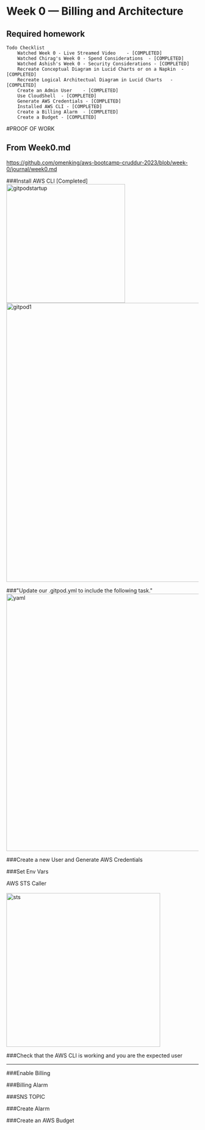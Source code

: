 # Week 0 — Billing and Architecture

## Required homework
```
Todo Checklist
	Watched Week 0 - Live Streamed Video	- [COMPLETED]
	Watched Chirag's Week 0 - Spend Considerations	- [COMPLETED]
	Watched Ashish's Week 0 - Security Considerations - [COMPLETED]
	Recreate Conceptual Diagram in Lucid Charts or on a Napkin	- [COMPLETED]
	Recreate Logical Architectual Diagram in Lucid Charts	- [COMPLETED]
	Create an Admin User	- [COMPLETED]
	Use CloudShell	- [COMPLETED]
	Generate AWS Credentials - [COMPLETED] 
	Installed AWS CLI - [COMPLETED]
	Create a Billing Alarm	- [COMPLETED] 
	Create a Budget - [COMPLETED]
```


#PROOF OF WORK

## From Week0.md 
https://github.com/omenking/aws-bootcamp-cruddur-2023/blob/week-0/journal/week0.md

###Install AWS CLI [Completed]
<img width="311" alt="gitpodstartup" src="https://user-images.githubusercontent.com/77585708/219138773-f8103e21-f89f-449a-a9ff-c7358dfcde32.png">
<img width="731" alt="gitpod1" src="https://user-images.githubusercontent.com/77585708/219138794-698afdfa-09d6-4122-9b98-0642ed2e9643.png">


###"Update our .gitpod.yml to include the following task."
<br>
<img width="674" alt="yaml" src="https://user-images.githubusercontent.com/77585708/219138699-7e266fa7-a424-4448-b3fd-ddfe5531bc9f.png">
<br>

###Create a new User and Generate AWS Credentials
<sceenshot>

###Set Env Vars
<screenshot>

AWS STS Caller
<br>	
<img width="403" alt="sts" src="https://user-images.githubusercontent.com/77585708/219139244-4836c149-8068-4840-9f81-cf91d25f853e.png">
<br>

###Check that the AWS CLI is working and you are the expected user
<screenshot>

-----------------------------------------------------------------------------------------------
###Enable Billing
<screen shots>

###Billing Alarm
<screen shots>

###SNS TOPIC
<screen shots>

###Create Alarm


###Create an AWS Budget
<screen shots>
	
